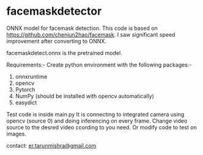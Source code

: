 # facemaskdetector
ONNX model for facemask detection.
This code is based on https://github.com/chenjun2hao/facemask.
I saw significant speed improvement after converting to ONNX.

facemaskdetect.onnx is the pretrained model.

Requirements:-
Create python environment with the following packages:-
1. onnxruntime
2. opencv
3. Pytorch
4. NumPy (should be installed with opencv automatically)
5. easydict

Test code is inside main.py
It is connecting to integrated camera using opencv (source 0) and doing inferencing on every frame.
Change video source to the desred video ccording to you need.
Or modify code to test on images.

contact: er.tarunmishra@gmail.com
